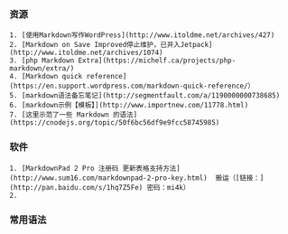 ### 资源 ###

	1. [使用Markdown写作WordPress](http://www.itoldme.net/archives/427)
	2. [Markdown on Save Improved停止维护，已并入Jetpack](http://www.itoldme.net/archives/1074)
	3. [php Markdown Extra](https://michelf.ca/projects/php-markdown/extra/)  
	4. [Markdown quick reference](https://en.support.wordpress.com/markdown-quick-reference/）
	5. [markdown语法备忘笔记](http://segmentfault.com/a/1190000000738685)
	6. [markdown示例【模板】](http://www.importnew.com/11778.html)
	7. [这里示范了一些 Markdown 的语法](https://cnodejs.org/topic/50f6bc56df9e9fcc58745985)

### 软件 ###

	1. [MarkdownPad 2 Pro 注册码 更新表格支持方法](http://www.sum16.com/markdownpad-2-pro-key.html)  搬运（[链接：](http://pan.baidu.com/s/1hq7Z5Fe) 密码：mi4k）
	2. 

### 常用语法 ###